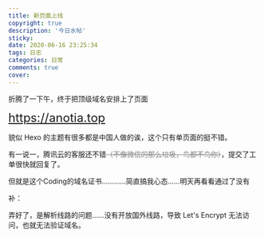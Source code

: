 ```yaml
---
title: 新页面上线
copyright: true
description: '今日水帖'
sticky: 
date: 2020-06-16 23:25:34
tags: 日志
categories: 日常
comments: true
cover:
---
```


折腾了一下午，终于把顶级域名安排上了页面

<font size="5">https://anotia.top</font>

貌似 Hexo 的主题有很多都是中国人做的诶，这个只有单页面的挺不错。

有一说一，腾讯云的客服还不错<font color="grey">~~（不像微信的那么垃圾，鸟都不鸟你）~~</font>，提交了工单很快就回复了。

但就是这个Coding的域名证书…………简直搞我心态……明天再看看通过了没有

补：

弄好了，是解析线路的问题……没有开放国外线路，导致 Let's Encrypt 无法访问，也就无法验证域名。